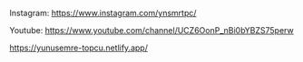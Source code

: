 Instagram: https://www.instagram.com/ynsmrtpc/

Youtube: https://www.youtube.com/channel/UCZ6OonP_nBi0bYBZS75perw

https://yunusemre-topcu.netlify.app/

